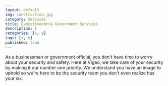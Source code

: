 ```yaml
---
layout: default
img: construction.jpg
category: Services
title: Executive<br>& Government Services
description: |
categories: [x, y]
tags: [x, y]
published: true
---
```

  As a businessman or government official, you don't have time to worry about your security and safety.  Here at Vigeo, we take care of your security by making it our number one priority.  We understand you have an image to uphold so we're here to be the security team you don't even realize has your six.  
